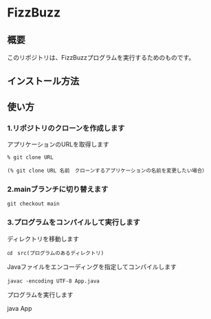 # FizzBuzz

## 概要
このリポジトリは、FizzBuzzプログラムを実行するためのものです。

## インストール方法

## 使い方
### 1.リポジトリのクローンを作成します

アプリケーションのURLを取得します

	% git clone URL

	(% git clone URL 名前　クローンするアプリケーションの名前を変更したい場合）
   
### 2.mainブランチに切り替えます

	git checkout main

### 3.プログラムをコンパイルして実行します

ディレクトリを移動します

	㏅　src(プログラムのあるディレクトリ)
 
 Javaファイルをエンコーディングを指定してコンパイルします
 
	javac -encoding UTF-8 App.java　
 
プログラムを実行します

  java App

